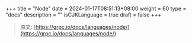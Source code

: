 +++
title = "Node"
date = 2024-01-17T08:51:13+08:00
weight = 60
type = "docs"
description = ""
isCJKLanguage = true
draft = false
+++

> 原文: [https://grpc.io/docs/languages/node/](https://grpc.io/docs/languages/node/)
